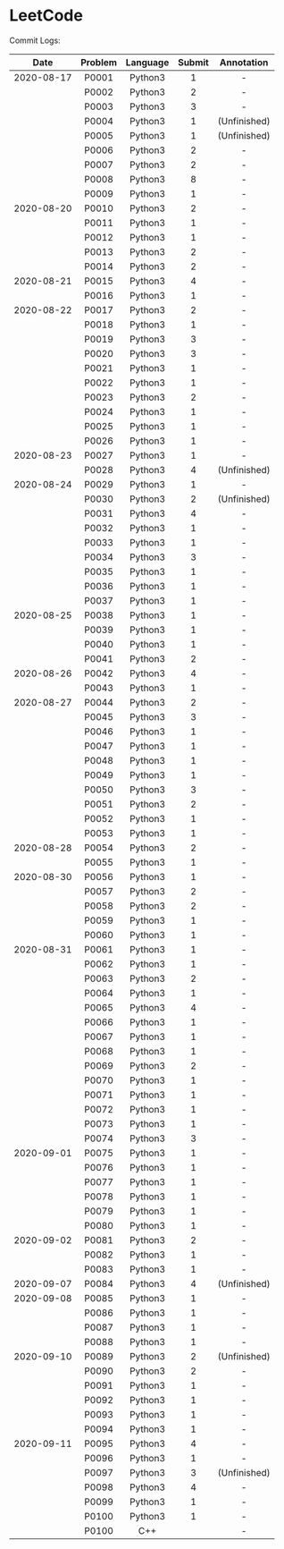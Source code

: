 # LeetCode

Commit Logs:
 
 
| Date | Problem | Language | Submit | Annotation |
| :---: | :---: | :---: | :---: | :---: |
| 2020-08-17 | P0001 | Python3 | 1 | - |
|            | P0002 | Python3 | 2 | - |
|            | P0003 | Python3 | 3 | - |
|            | P0004 | Python3 | 1 | (Unfinished) |
|            | P0005 | Python3 | 1 | (Unfinished) |
|            | P0006 | Python3 | 2 | - |
|            | P0007 | Python3 | 2 | - |
|            | P0008 | Python3 | 8 | - |
|            | P0009 | Python3 | 1 | - |
| 2020-08-20 | P0010 | Python3 | 2 | - |
|            | P0011 | Python3 | 1 | - |
|            | P0012 | Python3 | 1 | - |
|            | P0013 | Python3 | 2 | - |
|            | P0014 | Python3 | 2 | - |
| 2020-08-21 | P0015 | Python3 | 4 | - |
|            | P0016 | Python3 | 1 | - |
| 2020-08-22 | P0017 | Python3 | 2 | - |
|            | P0018 | Python3 | 1 | - |
|            | P0019 | Python3 | 3 | - |
|            | P0020 | Python3 | 3 | - |
|            | P0021 | Python3 | 1 | - |
|            | P0022 | Python3 | 1 | - |
|            | P0023 | Python3 | 2 | - |
|            | P0024 | Python3 | 1 | - |
|            | P0025 | Python3 | 1 | - |
|            | P0026 | Python3 | 1 | - |
| 2020-08-23 | P0027 | Python3 | 1 | - |
|            | P0028 | Python3 | 4 | (Unfinished) |
| 2020-08-24 | P0029 | Python3 | 1 | - |
|            | P0030 | Python3 | 2 | (Unfinished) |
|            | P0031 | Python3 | 4 | - |
|            | P0032 | Python3 | 1 | - |
|            | P0033 | Python3 | 1 | - |
|            | P0034 | Python3 | 3 | - |
|            | P0035 | Python3 | 1 | - |
|            | P0036 | Python3 | 1 | - |
|            | P0037 | Python3 | 1 | - |
| 2020-08-25 | P0038 | Python3 | 1 | - |
|            | P0039 | Python3 | 1 | - |
|            | P0040 | Python3 | 1 | - |
|            | P0041 | Python3 | 2 | - |
| 2020-08-26 | P0042 | Python3 | 4 | - |
|            | P0043 | Python3 | 1 | - |
| 2020-08-27 | P0044 | Python3 | 2 | - |
|            | P0045 | Python3 | 3 | - |
|            | P0046 | Python3 | 1 | - |
|            | P0047 | Python3 | 1 | - |
|            | P0048 | Python3 | 1 | - |
|            | P0049 | Python3 | 1 | - |
|            | P0050 | Python3 | 3 | - |
|            | P0051 | Python3 | 2 | - |
|            | P0052 | Python3 | 1 | - |
|            | P0053 | Python3 | 1 | - |
| 2020-08-28 | P0054 | Python3 | 2 | - |
|            | P0055 | Python3 | 1 | - |
| 2020-08-30 | P0056 | Python3 | 1 | - |
|            | P0057 | Python3 | 2 | - |
|            | P0058 | Python3 | 2 | - |
|            | P0059 | Python3 | 1 | - |
|            | P0060 | Python3 | 1 | - |
| 2020-08-31 | P0061 | Python3 | 1 | - |
|            | P0062 | Python3 | 1 | - |
|            | P0063 | Python3 | 2 | - |
|            | P0064 | Python3 | 1 | - |
|            | P0065 | Python3 | 4 | - |
|            | P0066 | Python3 | 1 | - |
|            | P0067 | Python3 | 1 | - |
|            | P0068 | Python3 | 1 | - |
|            | P0069 | Python3 | 2 | - |
|            | P0070 | Python3 | 1 | - |
|            | P0071 | Python3 | 1 | - |
|            | P0072 | Python3 | 1 | - |
|            | P0073 | Python3 | 1 | - |
|            | P0074 | Python3 | 3 | - |
| 2020-09-01 | P0075 | Python3 | 1 | - |
|            | P0076 | Python3 | 1 | - |
|            | P0077 | Python3 | 1 | - |
|            | P0078 | Python3 | 1 | - |
|            | P0079 | Python3 | 1 | - |
|            | P0080 | Python3 | 1 | - |
| 2020-09-02 | P0081 | Python3 | 2 | - |
|            | P0082 | Python3 | 1 | - |
|            | P0083 | Python3 | 1 | - |
| 2020-09-07 | P0084 | Python3 | 4 | (Unfinished) |
| 2020-09-08 | P0085 | Python3 | 1 | - |
|            | P0086 | Python3 | 1 | - |
|            | P0087 | Python3 | 1 | - |
|            | P0088 | Python3 | 1 | - |
| 2020-09-10 | P0089 | Python3 | 2 | (Unfinished) |
|            | P0090 | Python3 | 2 | - |
|            | P0091 | Python3 | 1 | - |
|            | P0092 | Python3 | 1 | - |
|            | P0093 | Python3 | 1 | - |
|            | P0094 | Python3 | 1 | - |
| 2020-09-11 | P0095 | Python3 | 4 | - |
|            | P0096 | Python3 | 1 | - |
|            | P0097 | Python3 | 3 | (Unfinished) |
|            | P0098 | Python3 | 4 | - |
|            | P0099 | Python3 | 1 | - |
|            | P0100 | Python3 | 1 | - |
|            | P0100 | C++     |  | - |
